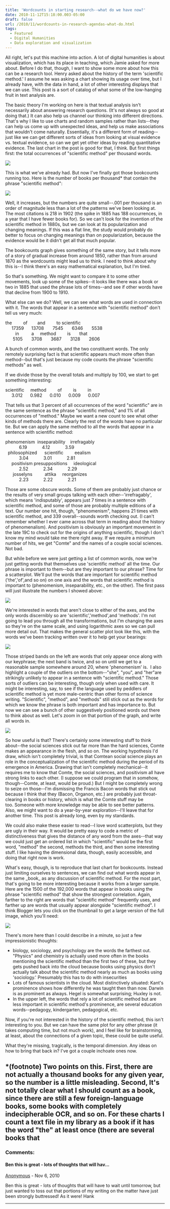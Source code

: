 ```yaml
---
title: 'Wordcounts in starting research--what do we have now?'
date: 2010-11-12T15:18:00.003-05:00
draft: false
url: /2010/11/wordcounts-in-research-agendas-what-do.html
tags:
  - Featured
  - Digital Humanities
  - Data exploration and visualization
---
```


All right, let's put this machine into action. A lot of digital humanities is about visualization, which has its place in teaching, which Jamie asked for more about. Before I do that, though, I want to show some more about how this can be a research tool. Henry asked about the history of the term 'scientific method.' I assume he was asking a chart showing its usage over time, but I already have, with the data in hand, a lot of other interesting displays that we can use. This post is a sort of catalog of what some of the low-hanging fruit in text analysis are.

The basic theory I'm working on here is that textual analysis isn't necessarily about answering research questions. (It's not always so good at doing that.) It can also help us channel our thinking into different directions. That's why I like to use charts and random samples rather than lists--they can help us come up with unexpected ideas, and help us make associations that wouldn't come naturally. Essentially, it's a different form of reading--just like we can get different sorts of ideas from looking at visual evidence vs. textual evidence, so can we get yet other ideas by reading quantitative evidence. The last chart in the post is good for that, I think. But first things first: the total occurrences of "scientific method" per thousand words.

[![](http://1.bp.blogspot.com/_Pge31alC_E8/TNyaMuuEB_I/AAAAAAAACFM/WmajIA-Ea-4/s1600/scientific+method.png)](http://1.bp.blogspot.com/_Pge31alC_E8/TNyaMuuEB_I/AAAAAAAACFM/WmajIA-Ea-4/s1600/scientific+method.png)

This is what we've already had. But now I've finally got those bookcounts running too. Here is the number of books per thousand\* that contain the phrase "scientific method":

[![](http://1.bp.blogspot.com/_Pge31alC_E8/TNzLPATEQOI/AAAAAAAACFQ/t5XKGeSrjLs/s1600/scientific+method.png)](http://1.bp.blogspot.com/_Pge31alC_E8/TNzLPATEQOI/AAAAAAAACFQ/t5XKGeSrjLs/s1600/scientific+method.png)

Well, it increases, but the numbers are quite small--.001 per thousand is an order of magnitude less than a lot of the patterns we've been looking at. The most citations is 218 in 1902 (the spike in 1885 has 188 occurrences, in a year that I have fewer books for). So we can't look for the invention of the scientific method in 1880s, but we can look at its popularization and changing meanings. If this was a flat line, the study would probably do better to focus on changing meanings than on popularization, because the evidence would be it didn't get all that much popular.

The bookcounts graph gives something of the same story, but it tells more of a story of gradual increase from around 1850, rather than from around 1870 as the wordcounts might lead us to think. I need to think about why this is--I think there's an easy mathematical explanation, but I'm tired.

So that's something. We might want to compare it to some other movements, look up some of the spikes--it looks like there was a book or two in 1885 that used the phrase lots of times--and see if other words have that decline from 1900 to 1910.

What else can we do? Well, we can see what words are used in connection with it. The words that appear in a sentence with "scientific method" don't tell us very much:

the         of        and         to scientific   
     17359      13708       7545       6346       5538   
        in          a     method         is       that   
      5105       3708       3687       3128       2606

A bunch of common words, and the two constituent words. The only remotely surprising fact is that scientific appears much more often than method--but that's just because my code counts the phrase "scientific methods" as well.

If we divide those by the overall totals and multiply by 100, we start to get something interesting:

scientific     method         of         is         in   
     3.012      0.982      0.010      0.009      0.007

That tells us that 3 percent of all occurrences of the word "scientific" are in the same sentence as the phrase "scientific method," and 1% of all occurrences of "method." Maybe we want a new count to see what other kinds of methods there are. Clearly the rest of the words have no particular tie. But we can apply the same method to all the words that appear in a sentence with scientific method:

phenomenism  inseparability    irrefragably   
           6.19            4.12            3.59   
  philosophized      scientific         eealism   
           3.04            3.01            2.81   
     positivism presuppositions     ideological   
           2.52            2.34            2.29   
      josselyns          attika     reorganizes   
           2.23            2.22            2.21

Those are some obscure words. Some of them are probably just chance or the results of very small groups talking with each other--'irrefragably', which means 'indisputably', appears just 7 times in a sentence with scientific method, and some of those are probably multiple editions of a text. Our number one hit, though, "phenomenism", happens 21 times with scientific method, and 339 overall--sounds worth checking out. (I can't remember whether I ever came across that term in reading about the history of phenomenalism). And positivism is obviously an important movement in the late 19C to check out for the origins of anything scientific, though I don't know my mind would take me there right away. If we require a minimum number of hits, we get "Comte" and the names of a couple social sciences. Not bad.

But while before we were just getting a list of common words, now we're just getting words that themselves use 'scientific method' all the time. Our phrase is important to them--but are they important to our phrase? Time for a scatterplot. We'll put the words that are important for scientific method ('the','of',and so on) on one axis and the words that scientific method is important to (phenomenism, inseparability, etc., on the other). The first pass will just illustrate the numbers I showed above:

[![](http://3.bp.blogspot.com/_Pge31alC_E8/TN2CL9rVK8I/AAAAAAAACFU/wwYHxbiaf-w/s1600/wordscatter.png)](http://3.bp.blogspot.com/_Pge31alC_E8/TN2CL9rVK8I/AAAAAAAACFU/wwYHxbiaf-w/s1600/wordscatter.png)

We're interested in words that aren't close to either of the axes, and the only words discernibly so are 'scientific','method',and 'methods'. I'm not going to lead you through all the transformations, but I'm changing the axes so they're on the same scale, and using logarithmic axes so we can pull more detail out. That makes the general scatter plot look like this, with the words we've been tracking written over it to help get your bearings:

[![](http://4.bp.blogspot.com/_Pge31alC_E8/TN2IwbVuAWI/AAAAAAAACFY/c3HoPDwY-nM/s1600/wordscatter.png)](http://4.bp.blogspot.com/_Pge31alC_E8/TN2IwbVuAWI/AAAAAAAACFY/c3HoPDwY-nM/s1600/wordscatter.png)

Those striped bands on the left are words that only appear once along with our keyphrase; the next band is twice, and so on until we get to a reasonable sample somewhere around 20, where 'phenomenism' is.  I also highlight a couple of the outliers on the bottom--"she", "you", and "her"are strikingly unlikely to appear in a sentence with "scientific method." Those sorts of outliers can be interesting, though only when used with care. It might be interesting, say, to see if the language used by peddlers of scientific method is yet more male-centric than other forms of science writing. "Scientific", "method", and "methods" still stick out as the words for which we know the phrase is both important and has importance to. But now we can see a bunch of other suggestively positioned words out there to think about as well. Let's zoom in on that portion of the graph, and write all words in.

[![](http://2.bp.blogspot.com/_Pge31alC_E8/TN2NGUzjqHI/AAAAAAAACFc/k0KFZrguoPY/s1600/wordscatter.png)](http://2.bp.blogspot.com/_Pge31alC_E8/TN2NGUzjqHI/AAAAAAAACFc/k0KFZrguoPY/s1600/wordscatter.png)

So how useful is that? There's certainly some interesting stuff to think about--the social sciences stick out far more than the hard sciences, Comte makes an appearance in the flesh, and so on. The working hypothesis I'd draw, which isn't completely trivial, is that Comtean social science plays an role in the conceptualization of the scientific method during the period of its emergence in America. Drawing that isn't completely mechanical--it requires me to know that Comte, the social sciences, and positivism all have strong links to each other. (I suppose we could program that in somehow, though--Comte, at least, would be proud.) But I might be completely wrong to seize on those--I'm dismissing the Francis Bacon words that stick out because I think that they (Bacon, Organon, etc.) are probably just throat-clearing in books or history, which is what the Comte stuff may be too. Someone with more knowledge may be able to see better patterns. Also, we might want to do a year-by-year exploration--I'll leave that for another time. This post is already long, even by my standards.

We could also make these easier to read--I love word scatterplots, but they are ugly in their way. It would be pretty easy to code a metric of distinctiveness that gives the distance of any word from the axes--that way we could just get an ordered list in which "scientific" would be the first word, "method" the second, methods the third, and then some interesting stuff. I like having the dimensional data, though, easily accessible, and doing that right now is work.

What's easy, though, is to reproduce that last chart for bookcounts. Instead just limiting ourselves to sentences, we can find out what words appear in the same \_book\_ as any discussion of scientific method. For the most part, that's going to be more interesting because it works from a larger sample. Here are the 1500 of the 192,000 words that appear in books using the phrase "scientific method" that show the strongest correlation. Again, farther to the right are words that "scientific method" frequently uses, and farther up are words that usually appear alongside "scientific method". I think Blogger lets you click on the thumbnail to get a large version of the full image, which you'll need:

[![](http://4.bp.blogspot.com/_Pge31alC_E8/TN2dwgr_CYI/AAAAAAAACFg/1L60yBvMxJc/s400/bookscatter.png)](http://4.bp.blogspot.com/_Pge31alC_E8/TN2dwgr_CYI/AAAAAAAACFg/1L60yBvMxJc/s1600/bookscatter.png)

There's more here than I could describe in a minute, so just a few impressionistic thoughts:

- biology, sociology, and psychology are the words the farthest out. "Physics" and chemistry is actually used more often in the books mentioning the scientific method than the first two of these, but they gets pushed back into the cloud because books using physics don't actually talk about the scientific method nearly as much as books using 'sociology.' Presumably this has to do with insecurities
- Lots of famous scientists in the cloud. Most distinctively situated: Kant's prominence shows how differently he was taught then than now. Darwin is as prominent as always. Hegel is somewhat surprising; Huxley is not.
- In the upper left, the words that rely a lot of scientific method but are less important in scientific method's prominence, are several education words--pedagogy, kindergarten, pedagogical, etc.

Now, if you're not interested in the history of the scientific method, this isn't interesting to you. But we can have the same plot for any other phrase (it takes computing time, but not much work), and I feel like for brainstorming, at least, about the connections of a given topic, these could be quite useful.

What they're missing, tragically, is the temporal dimension. Any ideas on how to bring that back in? I've got a couple inchoate ones now.

## \*(footnote) Two points on this. First, there are not actually a thousand books for any given year, so the number is a little misleading. Second, It's not totally clear what I should count as a book, since there are still a few foreign-language books, some books with completely indecipherable OCR, and so on. For these charts I count a text file in my library as a book if it has the word "the" at least once (there are several books that

### Comments:

#### Ben this is great - lots of thoughts that will hav...

[Anonymous](#) - <time datetime="2010-11-13T01:01:09.841-05:00">Nov 6, 2010</time>

Ben this is great - lots of thoughts that will have to wait until tomorrow, but just wanted to toss out that portions of my writing on the matter have just been strongly buttressed! As it were! Hank

<hr />
